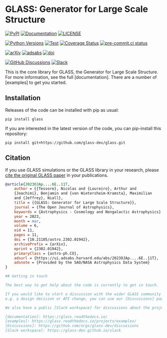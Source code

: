 # **GLASS**: Generator for Large Scale Structure

<!-- Essentials -->

[![PyPI](https://img.shields.io/pypi/v/glass)](https://pypi.org/project/glass)
[![Documentation](https://readthedocs.org/projects/glass/badge/?version=latest)](https://glass.readthedocs.io/latest)
[![LICENSE](https://img.shields.io/badge/License-MIT-blue.svg)](https://opensource.org/licenses/MIT)

<!-- Code -->

[![Python Versions](https://img.shields.io/pypi/pyversions/glass)](https://pypi.org/project/glass)
[![Test](https://github.com/glass-dev/glass/actions/workflows/test.yml/badge.svg)](https://github.com/glass-dev/glass/actions/workflows/test.yml)
[![Coverage Status](https://coveralls.io/repos/github/glass-dev/glass/badge.svg?branch=main)](https://coveralls.io/github/glass-dev/glass?branch=main)
[![pre-commit.ci status](https://results.pre-commit.ci/badge/github/glass-dev/glass/main.svg)](https://results.pre-commit.ci/latest/github/glass-dev/glass/main)

<!-- Science -->

[![arXiv](https://img.shields.io/badge/arXiv-2302.01942-red)](https://arxiv.org/abs/2302.01942)
[![adsabs](https://img.shields.io/badge/ads-2023OJAp....6E..11T-blueviolet)](https://ui.adsabs.harvard.edu/abs/2023OJAp....6E..11T)
[![doi](https://img.shields.io/badge/doi-10.21105/astro.2302.01942-blue)](https://dx.doi.org/10.21105/astro.2302.01942)

<!-- Community -->

[![GitHub Discussions](https://img.shields.io/static/v1?label=Discussions&message=Ask&color=blue&logo=github)](https://github.com/orgs/glass-dev/discussions)
[![Slack](https://img.shields.io/badge/join-Slack-4A154B)](https://glass-dev.github.io/slack)

This is the core library for GLASS, the Generator for Large Scale Structure. For
more information, see the full [documentation]. There are a number of [examples]
to get you started.

## Installation

Releases of the code can be installed with pip as usual:

    pip install glass

If you are interested in the latest version of the code, you can pip-install
this repository:

    pip install git+https://github.com/glass-dev/glass.git

## Citation

If you use GLASS simulations or the GLASS library in your research, please
[cite the original GLASS paper](https://glass.readthedocs.io/stable/user/publications.html)
in your publications.

```bibtex
@article{2023OJAp....6E..11T,
    author = {{Tessore}, Nicolas and {Loureiro}, Arthur and
    {Joachimi}, Benjamin and {von Wietersheim-Kramsta}, Maximilian
    and {Jeffrey}, Niall},
    title = {{GLASS: Generator for Large Scale Structure}},
    journal = {The Open Journal of Astrophysics},
    keywords = {Astrophysics - Cosmology and Nongalactic Astrophysics},
    year = 2023,
    month = mar,
    volume = 6,
    eid = 11,
    pages = 11,
    doi = {10.21105/astro.2302.01942},
    archivePrefix = {arXiv},
    eprint = {2302.01942},
    primaryClass = {astro-ph.CO},
    adsurl = {https://ui.adsabs.harvard.edu/abs/2023OJAp....6E..11T},
    adsnote = {Provided by the SAO/NASA Astrophysics Data System}
}

## Getting in touch

The best way to get help about the code is currently to get in touch.

If you would like to start a discussion with the wider GLASS community about
e.g. a design decision or API change, you can use our [Discussions] page.

We also have a public [Slack workspace] for discussions about the project.

[documentation]: https://glass.readthedocs.io/
[examples]: https://glass.readthedocs.io/projects/examples/
[Discussions]: https://github.com/orgs/glass-dev/discussions
[Slack workspace]: https://glass-dev.github.io/slack

